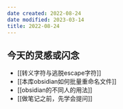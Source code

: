 ```yaml
---
date created: 2022-08-24
date modified: 2023-03-14
title: 2022-08-24
---
```


## 今天的灵感或闪念

- [[转义字符与逃脱escape字符]]
- [[本库obsidian如何批量重命名文件]]
- [[obsidian的不同人的用法]]
- [[做笔记之前，先学会提问]]
